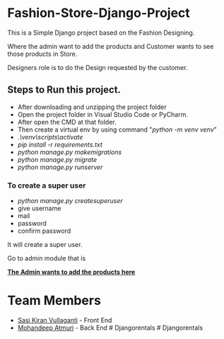 # Fashion-Store-Django-Project


This is a Simple Django project based on the Fashion Designing.


Where the admin want to add the products and Customer wants to see those products in Store.


Designers role is to do the Design requested by the customer.

## Steps to Run this project.
- After downloading and unzipping the project folder
- Open the project folder in Visual Studio Code or PyCharm.
- After open the CMD at that folder.
- Then create a virtual env by using command "*python -m venv venv*"
- *.\venv\scripts\activate*
- *pip install -r requirements.txt*
- *python manage.py makemigrations*
- *python manage.py migrate*
- *python manage.py runserver*

### To create a super user
 - *python manage.py createsuperuser*
  - give username
  - mail
  - password
  - confirm password
 
 It will create a super user.
 
 Go to admin module that is 
 
 
 **<a href="http://127.0.0.1:8000/admin/login/?next=/admin/">The Admin wants to add the products here</a>**
 
 
 
 # Team Members
  - <a href="https://github.com/190031761-Sasi-Kiran-CSE">Sasi Kiran Vullaganti</a> - Front End
  - <a href="https://github.com/mohandeep2002">Mohandeep Atmuri</a> - Back End
#   D j a n g o r e n t a l s  
 # Djangorentals
